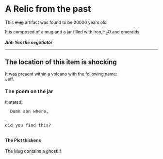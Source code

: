 <html>
<head>
<title>Archeaological artifacts</title>
</head>
<body style="backgroundcolor:powderblue;">

<h1>A Relic from the past</h1>
<p>This <del>mug</del> artifact was found to be 20000 years old</p>
<p>It is composed of a mug and a jar filled with iron,H<sub>2</sub>O and emeralds</p>
<p><b><i>Ahh Yes the negotiator</i></b></p>
<hr>
<h2>The location of this item is shocking</h2>
<p>It was present within a volcano with the following name:<br>Jeff.</p>
<h3>The poem on the jar</h3>
<p>It stated:</p>
<pre>
  Damn son where,
  
 did you find this?
</pre>
<h4 style="backgroundcolor🍅;">The Plot thickens</h4>
<p style="backgroundcolor:tomato;">The Mug contains a ghost!!!</p>
</body>
</html>
